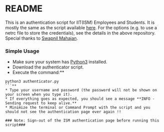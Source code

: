 # README #

This is an authentication script for IIT(ISM) Employees and Students. It is mostly the same as the script available [here](https://github.com/swapnilsm/firewall-auth-py3).
For the options (e.g. to use a netrc file to store the credentials), see the details in the above repository. Special thanks to [Swapnil Mahajan](https://github.com/swapnilsm).

### Simple Usage ###

* Make sure your system has [Python3](https://www.python.org/download/releases/3.0/) installed.
* Download the authenticator script.
* Execute the command:**
```
python3 authenticator.py
```**
* Type your username and password (the password will not be shown on your screen when you type it).
* If everything goes as expected, you should see a message **INFO - Sending request to keep alive.**
* Minimize the terminal or Command Prompt with the script and you should not see the authentication page ever again !!

### Note: Sign-out of the ISM authentication page before running this script###
